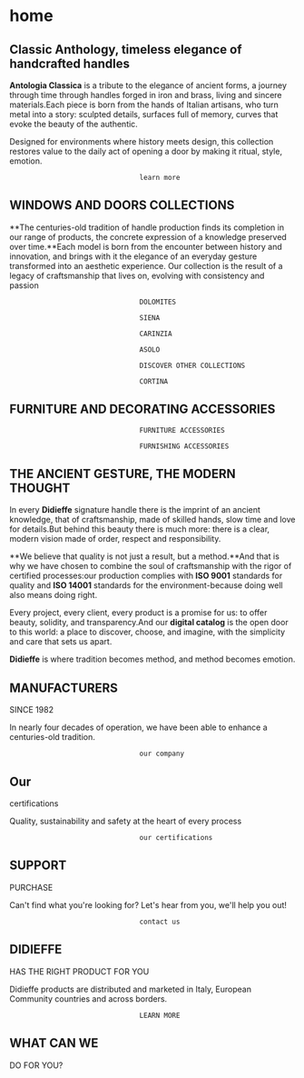 # home

## Classic Anthology, timeless elegance of handcrafted handles

**Antologia Classica** is a tribute to the elegance of ancient forms, a journey through time through handles forged in iron and brass, living and sincere materials.Each piece is born from the hands of Italian artisans, who turn metal into a story: sculpted details, surfaces full of memory, curves that evoke the beauty of the authentic.

Designed for environments where history meets design, this collection restores value to the daily act of opening a door by making it ritual, style, emotion.

									learn more

## WINDOWS AND DOORS COLLECTIONS

**The centuries-old tradition of handle production finds its completion in our range of products, the concrete expression of a knowledge preserved over time.**Each model is born from the encounter between history and innovation, and brings with it the elegance of an everyday gesture transformed into an aesthetic experience. Our collection is the result of a legacy of craftsmanship that lives on, evolving with consistency and passion 

									DOLOMITES

									SIENA

									CARINZIA

									ASOLO

									DISCOVER OTHER COLLECTIONS

									CORTINA

## FURNITURE AND DECORATING ACCESSORIES

									FURNITURE ACCESSORIES

									FURNISHING ACCESSORIES

## THE ANCIENT GESTURE, THE MODERN THOUGHT

In every **Didieffe** signature handle there is the imprint of an ancient knowledge, that of craftsmanship, made of skilled hands, slow time and love for details.But behind this beauty there is much more: there is a clear, modern vision made of order, respect and responsibility.

**We believe that quality is not just a result, but a method.**And that is why we have chosen to combine the soul of craftsmanship with the rigor of certified processes:our production complies with **ISO 9001** standards for quality and **ISO 14001** standards for the environment-because doing well also means doing right.

Every project, every client, every product is a promise for us: to offer beauty, solidity, and transparency.And our **digital catalog** is the open door to this world: a place to discover, choose, and imagine, with the simplicity and care that sets us apart.

**Didieffe** is where tradition becomes method, and method becomes emotion.

## MANUFACTURERS
SINCE 1982

In nearly four decades of operation, we have been able to enhance a centuries-old tradition.

									our company

## Our
certifications

Quality, sustainability and safety at the heart of every process

									our certifications

## SUPPORT
PURCHASE

Can't find what you're looking for? Let's hear from you, we'll help you out! 

									contact us

## DIDIEFFE
HAS THE RIGHT PRODUCT FOR YOU

Didieffe products are distributed and marketed in Italy, European Community countries and across borders.

									LEARN MORE

## WHAT CAN WE
DO FOR YOU?